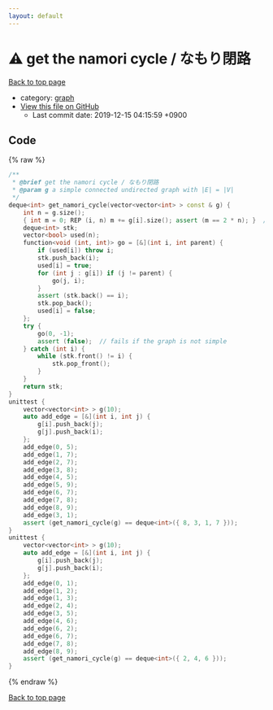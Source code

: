 ```yaml
---
layout: default
---
```


<!-- mathjax config similar to math.stackexchange -->
<script type="text/javascript" async
  src="https://cdnjs.cloudflare.com/ajax/libs/mathjax/2.7.5/MathJax.js?config=TeX-MML-AM_CHTML">
</script>
<script type="text/x-mathjax-config">
  MathJax.Hub.Config({
    TeX: { equationNumbers: { autoNumber: "AMS" }},
    tex2jax: {
      inlineMath: [ ['$','$'] ],
      processEscapes: true
    },
    "HTML-CSS": { matchFontHeight: false },
    displayAlign: "left",
    displayIndent: "2em"
  });
</script>

<script type="text/javascript" src="https://cdnjs.cloudflare.com/ajax/libs/jquery/3.4.1/jquery.min.js"></script>
<script src="https://cdn.jsdelivr.net/npm/jquery-balloon-js@1.1.2/jquery.balloon.min.js" integrity="sha256-ZEYs9VrgAeNuPvs15E39OsyOJaIkXEEt10fzxJ20+2I=" crossorigin="anonymous"></script>
<script type="text/javascript" src="../../assets/js/copy-button.js"></script>
<link rel="stylesheet" href="../../assets/css/copy-button.css" />


# :warning: get the namori cycle / なもり閉路
<a href="../../index.html">Back to top page</a>

* category: <a href="../../index.html#f8b0b924ebd7046dbfa85a856e4682c8">graph</a>
* <a href="{{ site.github.repository_url }}/blob/master/graph/namori-graph.inc.cpp">View this file on GitHub</a>
    - Last commit date: 2019-12-15 04:15:59 +0900




## Code
{% raw %}
```cpp
/**
 * @brief get the namori cycle / なもり閉路
 * @param g a simple connected undirected graph with |E| = |V|
 */
deque<int> get_namori_cycle(vector<vector<int> > const & g) {
    int n = g.size();
    { int m = 0; REP (i, n) m += g[i].size(); assert (m == 2 * n); }  // assume the namori-ty
    deque<int> stk;
    vector<bool> used(n);
    function<void (int, int)> go = [&](int i, int parent) {
        if (used[i]) throw i;
        stk.push_back(i);
        used[i] = true;
        for (int j : g[i]) if (j != parent) {
            go(j, i);
        }
        assert (stk.back() == i);
        stk.pop_back();
        used[i] = false;
    };
    try {
        go(0, -1);
        assert (false);  // fails if the graph is not simple
    } catch (int i) {
        while (stk.front() != i) {
            stk.pop_front();
        }
    }
    return stk;
}
unittest {
    vector<vector<int> > g(10);
    auto add_edge = [&](int i, int j) {
        g[i].push_back(j);
        g[j].push_back(i);
    };
    add_edge(0, 5);
    add_edge(1, 7);
    add_edge(2, 7);
    add_edge(3, 8);
    add_edge(4, 5);
    add_edge(5, 9);
    add_edge(6, 7);
    add_edge(7, 8);
    add_edge(8, 9);
    add_edge(3, 1);
    assert (get_namori_cycle(g) == deque<int>({ 8, 3, 1, 7 }));
}
unittest {
    vector<vector<int> > g(10);
    auto add_edge = [&](int i, int j) {
        g[i].push_back(j);
        g[j].push_back(i);
    };
    add_edge(0, 1);
    add_edge(1, 2);
    add_edge(1, 3);
    add_edge(2, 4);
    add_edge(3, 5);
    add_edge(4, 6);
    add_edge(6, 2);
    add_edge(6, 7);
    add_edge(7, 8);
    add_edge(8, 9);
    assert (get_namori_cycle(g) == deque<int>({ 2, 4, 6 }));
}

```
{% endraw %}

<a href="../../index.html">Back to top page</a>

